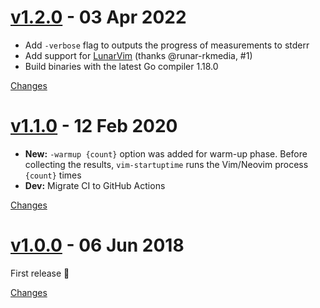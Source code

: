 <a name="v1.2.0"></a>
# [v1.2.0](https://github.com/rhysd/vim-startuptime/releases/tag/v1.2.0) - 03 Apr 2022

- Add `-verbose` flag to outputs the progress of measurements to stderr
- Add support for [LunarVim](https://www.lunarvim.org/) (thanks @runar-rkmedia, #1)
- Build binaries with the latest Go compiler 1.18.0

[Changes][v1.2.0]


<a name="v1.1.0"></a>
# [v1.1.0](https://github.com/rhysd/vim-startuptime/releases/tag/v1.1.0) - 12 Feb 2020

- **New:** `-warmup {count}` option was added for warm-up phase. Before collecting the results, `vim-startuptime` runs the Vim/Neovim process `{count}` times
- **Dev:** Migrate CI to GitHub Actions

[Changes][v1.1.0]


<a name="v1.0.0"></a>
# [v1.0.0](https://github.com/rhysd/vim-startuptime/releases/tag/v1.0.0) - 06 Jun 2018

First release :tada:

[Changes][v1.0.0]


[v1.2.0]: https://github.com/rhysd/vim-startuptime/compare/v1.1.0...v1.2.0
[v1.1.0]: https://github.com/rhysd/vim-startuptime/compare/v1.0.0...v1.1.0
[v1.0.0]: https://github.com/rhysd/vim-startuptime/tree/v1.0.0

 <!-- Generated by https://github.com/rhysd/changelog-from-release -->

